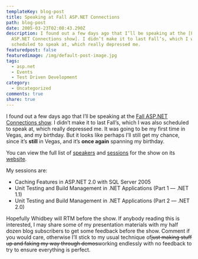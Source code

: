 ```yaml
---
templateKey: blog-post
title: Speaking at Fall ASP.NET Connections
path: blog-post
date: 2005-03-23T02:08:43.290Z
description: I found out a few days ago that I’ll be speaking at the [Fall
  ASP.NET Connections show]. I didn’t make it to last Fall’s, which I was also
  scheduled to speak at, which really depressed me.
featuredpost: false
featuredimage: /img/default-post-image.jpg
tags:
  - asp.net
  - Events
  - Test Driven Development
category:
  - Uncategorized
comments: true
share: true
---
```

<!--StartFragment-->

I found out a few days ago that I’ll be speaking at the [Fall ASP.NET Connections show](http://www.devconnections.com/shows/ASPFall2005/default.asp?s=65). I didn’t make it to last Fall’s, which I was also scheduled to speak at, which really depressed me. It was going to be my first time in Vegas, and my birthday. But it looks like perhaps I’ll still get my chance, since it’s **still** in Vegas, and it’s **once again** spanning my birthday.

You can view the full list of [speakers](http://www.devconnections.com/shows/ASPFall2005/default.asp?c=2&s=65) and [sessions](http://www.devconnections.com/shows/ASPFall2005/default.asp?c=1&s=65) for the show on its [website](http://www.devconnections.com/shows/ASPFall2005/default.asp?s=65).



My sessions are:

* Caching Features in ASP.NET 2.0 with SQL Server 2005
* Unit Testing and Build Management in .NET Applications (Part 1 — .NET 1.1)
* Unit Testing and Build Management in .NET Applications (Part 2 — .NET 2.0)

Hopefully Whidbey will RTM before the show. If anybody reading this is interested, I may share some of my presentation materials with my half dozen blog subscribers to get some feedback before the show. Comment if you would care, otherwise I’ll stick to my usual technique of~~just making stuff up and faking my way through demos~~working endlessly with no feedback to try to ensure everything is perfect.

<!--EndFragment-->